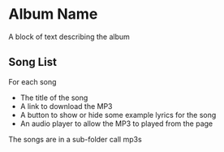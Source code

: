 # Album Name

A block of text describing the album

## Song List

For each song

- The title of the song
- A link to download the MP3
- A button to show or hide some example lyrics for the song
- An audio player to allow the MP3 to played from the page

The songs are in a sub-folder call mp3s
